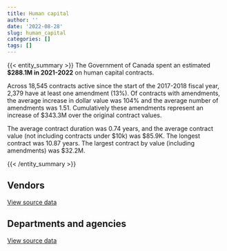 ```yaml
---
title: Human capital
author: ''
date: '2022-08-28'
slug: human_capital
categories: []
tags: []
---
```


<script src="/rmarkdown-libs/htmlwidgets/htmlwidgets.js"></script>
<link href="/rmarkdown-libs/datatables-css/datatables-crosstalk.css" rel="stylesheet" />
<script src="/rmarkdown-libs/datatables-binding/datatables.js"></script>
<script src="/rmarkdown-libs/jquery/jquery-3.6.0.min.js"></script>
<link href="/rmarkdown-libs/dt-core-bootstrap/css/dataTables.bootstrap.min.css" rel="stylesheet" />
<link href="/rmarkdown-libs/dt-core-bootstrap/css/dataTables.bootstrap.extra.css" rel="stylesheet" />
<script src="/rmarkdown-libs/dt-core-bootstrap/js/jquery.dataTables.min.js"></script>
<script src="/rmarkdown-libs/dt-core-bootstrap/js/dataTables.bootstrap.min.js"></script>
<link href="/rmarkdown-libs/crosstalk/css/crosstalk.min.css" rel="stylesheet" />
<script src="/rmarkdown-libs/crosstalk/js/crosstalk.min.js"></script>
<script src="/rmarkdown-libs/htmlwidgets/htmlwidgets.js"></script>
<link href="/rmarkdown-libs/datatables-css/datatables-crosstalk.css" rel="stylesheet" />
<script src="/rmarkdown-libs/datatables-binding/datatables.js"></script>
<script src="/rmarkdown-libs/jquery/jquery-3.6.0.min.js"></script>
<link href="/rmarkdown-libs/dt-core-bootstrap/css/dataTables.bootstrap.min.css" rel="stylesheet" />
<link href="/rmarkdown-libs/dt-core-bootstrap/css/dataTables.bootstrap.extra.css" rel="stylesheet" />
<script src="/rmarkdown-libs/dt-core-bootstrap/js/jquery.dataTables.min.js"></script>
<script src="/rmarkdown-libs/dt-core-bootstrap/js/dataTables.bootstrap.min.js"></script>
<link href="/rmarkdown-libs/crosstalk/css/crosstalk.min.css" rel="stylesheet" />
<script src="/rmarkdown-libs/crosstalk/js/crosstalk.min.js"></script>

{{< entity_summary >}}
The Government of Canada spent an estimated **\$288.1M in 2021-2022** on human capital contracts.

Across 18,545 contracts active since the start of the 2017-2018 fiscal year, 2,379 have at least one amendment (13%). Of contracts with amendments, the average increase in dollar value was 104% and the average number of amendments was 1.51. Cumulatively these amendments represent an increase of \$343.3M over the original contract values.

The average contract duration was 0.74 years, and the average contract value (not including contracts under \$10k) was \$85.9K. The longest contract was 10.87 years. The largest contract by value (including amendments) was \$32.2M.

{{< /entity_summary >}}

## Vendors

<div id="htmlwidget-1" style="width:100%;height:auto;" class="datatables html-widget"></div>
<script type="application/json" data-for="htmlwidget-1">{"x":{"style":"bootstrap","filter":"none","vertical":false,"data":[["<a href=\"/vendors/529040_ontario_and_880382/\">529040 ONTARIO AND 880382<\/a>","<a href=\"/vendors/73719_newfoundland_labrador/\">73719 NEWFOUNDLAND LABRADOR<\/a>","<a href=\"/vendors/abb/\">ABB<\/a>","<a href=\"/vendors/abco_industries/\">ABCO INDUSTRIES<\/a>","<a href=\"/vendors/accenture/\">ACCENTURE<\/a>","<a href=\"/vendors/acosys_consulting_services/\">ACOSYS CONSULTING SERVICES<\/a>","<a href=\"/vendors/adobe/\">ADOBE<\/a>","<a href=\"/vendors/adp_canada/\">ADP CANADA<\/a>","<a href=\"/vendors/american_bureau_of_shipping/\">AMERICAN BUREAU OF SHIPPING<\/a>","<a href=\"/vendors/amtek_engineering/\">AMTEK ENGINEERING<\/a>","<a href=\"/vendors/aon_reed_stenhouse/\">AON REED STENHOUSE<\/a>","<a href=\"/vendors/aqua_lung_canada/\">AQUA LUNG CANADA<\/a>","<a href=\"/vendors/bae_systems/\">BAE SYSTEMS<\/a>","<a href=\"/vendors/banfield_seguin/\">BANFIELD SEGUIN<\/a>","<a href=\"/vendors/bell_textron/\">BELL TEXTRON<\/a>","<a href=\"/vendors/bluedot/\">BLUEDOT<\/a>","<a href=\"/vendors/bluedrop_training_simulation/\">BLUEDROP TRAINING SIMULATION<\/a>","<a href=\"/vendors/bmc_software_canada/\">BMC SOFTWARE CANADA<\/a>","<a href=\"/vendors/bmt_fleet_technology/\">BMT FLEET TECHNOLOGY<\/a>","<a href=\"/vendors/c_core/\">C CORE<\/a>","<a href=\"/vendors/ca/\">CA<\/a>","<a href=\"/vendors/cache_computer_consulting/\">CACHE COMPUTER CONSULTING<\/a>","<a href=\"/vendors/campbell_scientific_canada/\">CAMPBELL SCIENTIFIC CANADA<\/a>","<a href=\"/vendors/canadian_bureau_for_international_education/\">CANADIAN BUREAU FOR INTERNATIONAL EDUCATION<\/a>","<a href=\"/vendors/canadian_helicopters/\">CANADIAN HELICOPTERS<\/a>","<a href=\"/vendors/canadian_red_cross/\">CANADIAN RED CROSS<\/a>","<a href=\"/vendors/cansel_survey_equipment/\">CANSEL SURVEY EQUIPMENT<\/a>","<a href=\"/vendors/carahsoft_technology/\">CARAHSOFT TECHNOLOGY<\/a>","<a href=\"/vendors/cbci_telecom/\">CBCI TELECOM<\/a>","<a href=\"/vendors/cedrom_sni/\">CEDROM SNI<\/a>","<a href=\"/vendors/cgi/\">CGI<\/a>","<a href=\"/vendors/charron_human_resources/\">CHARRON HUMAN RESOURCES<\/a>","<a href=\"/vendors/charter_telecom/\">CHARTER TELECOM<\/a>","<a href=\"/vendors/chu_sainte_justine/\">CHU SAINTE JUSTINE<\/a>","<a href=\"/vendors/cision_canada/\">CISION CANADA<\/a>","<a href=\"/vendors/citrix/\">CITRIX<\/a>","<a href=\"/vendors/click_networks/\">CLICK NETWORKS<\/a>","<a href=\"/vendors/closereach/\">CLOSEREACH<\/a>","<a href=\"/vendors/cnw_group/\">CNW GROUP<\/a>","<a href=\"/vendors/commvault_systems/\">COMMVAULT SYSTEMS<\/a>","<a href=\"/vendors/conoscenti_technologies/\">CONOSCENTI TECHNOLOGIES<\/a>","<a href=\"/vendors/convergint_technologies/\">CONVERGINT TECHNOLOGIES<\/a>","<a href=\"/vendors/ctoms/\">CTOMS<\/a>","<a href=\"/vendors/cummins_canada/\">CUMMINS CANADA<\/a>","<a href=\"/vendors/dalhousie_university/\">DALHOUSIE UNIVERSITY<\/a>","<a href=\"/vendors/dasco_equipment/\">DASCO EQUIPMENT<\/a>","<a href=\"/vendors/dss_marine/\">DSS MARINE<\/a>","<a href=\"/vendors/eagle_professional_resources/\">EAGLE PROFESSIONAL RESOURCES<\/a>","<a href=\"/vendors/ebsco_canada/\">EBSCO CANADA<\/a>","<a href=\"/vendors/eclipsys_solutions/\">ECLIPSYS SOLUTIONS<\/a>","<a href=\"/vendors/ekos_research_associates/\">EKOS RESEARCH ASSOCIATES<\/a>","<a href=\"/vendors/emt_emergency_medical_technology/\">EMT EMERGENCY MEDICAL TECHNOLOGY<\/a>","<a href=\"/vendors/eperformance/\">EPERFORMANCE<\/a>","<a href=\"/vendors/factiva/\">FACTIVA<\/a>","<a href=\"/vendors/fast_track_staffing/\">FAST TRACK STAFFING<\/a>","<a href=\"/vendors/ference_company_consulting/\">FERENCE COMPANY CONSULTING<\/a>","<a href=\"/vendors/finning_international/\">FINNING INTERNATIONAL<\/a>","<a href=\"/vendors/first_air/\">FIRST AIR<\/a>","<a href=\"/vendors/forrest_green_consulting/\">FORREST GREEN CONSULTING<\/a>","<a href=\"/vendors/forrester_research/\">FORRESTER RESEARCH<\/a>","<a href=\"/vendors/frequentis_canada/\">FREQUENTIS CANADA<\/a>","<a href=\"/vendors/gartner/\">GARTNER<\/a>","<a href=\"/vendors/gc_strategies/\">GC STRATEGIES<\/a>","<a href=\"/vendors/general_electric_canada/\">GENERAL ELECTRIC CANADA<\/a>","<a href=\"/vendors/ghd/\">GHD<\/a>","<a href=\"/vendors/glencairn_educational_services/\">GLENCAIRN EDUCATIONAL SERVICES<\/a>","<a href=\"/vendors/global_knowledge/\">GLOBAL KNOWLEDGE<\/a>","<a href=\"/vendors/hawboldt_industries/\">HAWBOLDT INDUSTRIES<\/a>","<a href=\"/vendors/hercules_slr/\">HERCULES SLR<\/a>","<a href=\"/vendors/holland_college/\">HOLLAND COLLEGE<\/a>","<a href=\"/vendors/horizant/\">HORIZANT<\/a>","<a href=\"/vendors/ihs_global/\">IHS GLOBAL<\/a>","<a href=\"/vendors/imtech_marine_canada/\">IMTECH MARINE CANADA<\/a>","<a href=\"/vendors/info_tech_research_group/\">INFO TECH RESEARCH GROUP<\/a>","<a href=\"/vendors/innovasea_marine_systems_canada/\">INNOVASEA MARINE SYSTEMS CANADA<\/a>","<a href=\"/vendors/insa/\">INSA<\/a>","<a href=\"/vendors/instrux_media/\">INSTRUX MEDIA<\/a>","<a href=\"/vendors/ipsos/\">IPSOS<\/a>","<a href=\"/vendors/it_net_consultants/\">IT NET CONSULTANTS<\/a>","<a href=\"/vendors/itex/\">ITEX<\/a>","<a href=\"/vendors/jankel_tactical_systems/\">JANKEL TACTICAL SYSTEMS<\/a>","<a href=\"/vendors/jasco_applied_sciences_canada/\">JASCO APPLIED SCIENCES CANADA<\/a>","<a href=\"/vendors/john_howard_society/\">JOHN HOWARD SOCIETY<\/a>","<a href=\"/vendors/john_wiley_sons/\">JOHN WILEY SONS<\/a>","<a href=\"/vendors/jones_lang_lasalle/\">JONES LANG LASALLE<\/a>","<a href=\"/vendors/keysight_technologies_canada/\">KEYSIGHT TECHNOLOGIES CANADA<\/a>","<a href=\"/vendors/kf_aerospace/\">KF AEROSPACE<\/a>","<a href=\"/vendors/kongsberg/\">KONGSBERG<\/a>","<a href=\"/vendors/laurentian_technologies/\">LAURENTIAN TECHNOLOGIES<\/a>","<a href=\"/vendors/lexisnexis_canada/\">LEXISNEXIS CANADA<\/a>","<a href=\"/vendors/lifespeak/\">LIFESPEAK<\/a>","<a href=\"/vendors/linovati/\">LINOVATI<\/a>","<a href=\"/vendors/macdonald_dettwiler_and_associates/\">MACDONALD DETTWILER AND ASSOCIATES<\/a>","<a href=\"/vendors/maplesoft_consulting/\">MAPLESOFT CONSULTING<\/a>","<a href=\"/vendors/medavie/\">MEDAVIE<\/a>","<a href=\"/vendors/media_q/\">MEDIA Q<\/a>","<a href=\"/vendors/micro_focus_canada/\">MICRO FOCUS CANADA<\/a>","<a href=\"/vendors/mnp/\">MNP<\/a>","<a href=\"/vendors/mobility_lab/\">MOBILITY LAB<\/a>","<a href=\"/vendors/national_test_pilot_school/\">NATIONAL TEST PILOT SCHOOL<\/a>","<a href=\"/vendors/nav_canada/\">NAV CANADA<\/a>","<a href=\"/vendors/nova_scotia_power/\">NOVA SCOTIA POWER<\/a>","<a href=\"/vendors/nuix_north_america/\">NUIX NORTH AMERICA<\/a>","<a href=\"/vendors/onx_enterprise_solutions/\">ONX ENTERPRISE SOLUTIONS<\/a>","<a href=\"/vendors/openframe_technologies/\">OPENFRAME TECHNOLOGIES<\/a>","<a href=\"/vendors/oproma/\">OPROMA<\/a>","<a href=\"/vendors/oracle_canada/\">ORACLE CANADA<\/a>","<a href=\"/vendors/orangutech/\">ORANGUTECH<\/a>","<a href=\"/vendors/oxford_economics_usa/\">OXFORD ECONOMICS USA<\/a>","<a href=\"/vendors/postmedia_network/\">POSTMEDIA NETWORK<\/a>","<a href=\"/vendors/primex_project_management/\">PRIMEX PROJECT MANAGEMENT<\/a>","<a href=\"/vendors/promaxis/\">PROMAXIS<\/a>","<a href=\"/vendors/proquest/\">PROQUEST<\/a>","<a href=\"/vendors/prosci_canada/\">PROSCI CANADA<\/a>","<a href=\"/vendors/protak_consulting_group/\">PROTAK CONSULTING GROUP<\/a>","<a href=\"/vendors/purelogic/\">PURELOGIC<\/a>","<a href=\"/vendors/purespirit_solutions/\">PURESPIRIT SOLUTIONS<\/a>","<a href=\"/vendors/racerocks_3d/\">RACEROCKS 3D<\/a>","<a href=\"/vendors/raytheon/\">RAYTHEON<\/a>","<a href=\"/vendors/rhea/\">RHEA<\/a>","<a href=\"/vendors/rockwell_collins_canada/\">ROCKWELL COLLINS CANADA<\/a>","<a href=\"/vendors/rosborough_boats/\">ROSBOROUGH BOATS<\/a>","<a href=\"/vendors/saab/\">SAAB<\/a>","<a href=\"/vendors/saba_software/\">SABA SOFTWARE<\/a>","<a href=\"/vendors/salesforce_canada/\">SALESFORCE CANADA<\/a>","<a href=\"/vendors/samson_and_associates/\">SAMSON AND ASSOCIATES<\/a>","<a href=\"/vendors/sap/\">SAP<\/a>","<a href=\"/vendors/sas_institute/\">SAS INSTITUTE<\/a>","<a href=\"/vendors/scalar_decisions/\">SCALAR DECISIONS<\/a>","<a href=\"/vendors/sdl_international_canada/\">SDL INTERNATIONAL CANADA<\/a>","<a href=\"/vendors/securekey_technologies/\">SECUREKEY TECHNOLOGIES<\/a>","<a href=\"/vendors/skillsoft_canada/\">SKILLSOFT CANADA<\/a>","<a href=\"/vendors/smiths_detection/\">SMITHS DETECTION<\/a>","<a href=\"/vendors/softsim_technologies/\">SOFTSIM TECHNOLOGIES<\/a>","<a href=\"/vendors/st_leonards_house_windsor/\">ST LEONARDS HOUSE WINDSOR<\/a>","<a href=\"/vendors/st_ops_tactical_training_canada/\">ST OPS TACTICAL TRAINING CANADA<\/a>","<a href=\"/vendors/stops_tactical_training/\">STOPS TACTICAL TRAINING<\/a>","<a href=\"/vendors/synersolutions_technologies/\">SYNERSOLUTIONS TECHNOLOGIES<\/a>","<a href=\"/vendors/systematix_solutions/\">SYSTEMATIX SOLUTIONS<\/a>","<a href=\"/vendors/tenaquip/\">TENAQUIP<\/a>","<a href=\"/vendors/tes_contract_services/\">TES CONTRACT SERVICES<\/a>","<a href=\"/vendors/testforce_systems/\">TESTFORCE SYSTEMS<\/a>","<a href=\"/vendors/the_boeing_company/\">THE BOEING COMPANY<\/a>","<a href=\"/vendors/the_halifax_computer_consulting_group/\">THE HALIFAX COMPUTER CONSULTING GROUP<\/a>","<a href=\"/vendors/the_it_broker/\">THE IT BROKER<\/a>","<a href=\"/vendors/the_vcan_group/\">THE VCAN GROUP<\/a>","<a href=\"/vendors/think_on/\">THINK ON<\/a>","<a href=\"/vendors/thomas_schmidt/\">THOMAS SCHMIDT<\/a>","<a href=\"/vendors/ultra_electronics/\">ULTRA ELECTRONICS<\/a>","<a href=\"/vendors/united_states_department_of_the_air_force/\">UNITED STATES DEPARTMENT OF THE AIR FORCE<\/a>","<a href=\"/vendors/united_states_department_of_the_army/\">UNITED STATES DEPARTMENT OF THE ARMY<\/a>","<a href=\"/vendors/united_states_department_of_the_navy/\">UNITED STATES DEPARTMENT OF THE NAVY<\/a>","<a href=\"/vendors/university_of_british_columbia/\">UNIVERSITY OF BRITISH COLUMBIA<\/a>","<a href=\"/vendors/university_of_calgary/\">UNIVERSITY OF CALGARY<\/a>","<a href=\"/vendors/university_of_guelph/\">UNIVERSITY OF GUELPH<\/a>","<a href=\"/vendors/university_of_new_brunswick/\">UNIVERSITY OF NEW BRUNSWICK<\/a>","<a href=\"/vendors/university_of_ottawa/\">UNIVERSITY OF OTTAWA<\/a>","<a href=\"/vendors/university_of_regina/\">UNIVERSITY OF REGINA<\/a>","<a href=\"/vendors/university_of_saskatchewan/\">UNIVERSITY OF SASKATCHEWAN<\/a>","<a href=\"/vendors/university_of_toronto/\">UNIVERSITY OF TORONTO<\/a>","<a href=\"/vendors/university_of_western_ontario/\">UNIVERSITY OF WESTERN ONTARIO<\/a>","<a href=\"/vendors/vaisala_canada/\">VAISALA CANADA<\/a>","<a href=\"/vendors/valcom_consulting/\">VALCOM CONSULTING<\/a>","<a href=\"/vendors/vfa_canada/\">VFA CANADA<\/a>","<a href=\"/vendors/via_travail/\">VIA TRAVAIL<\/a>","<a href=\"/vendors/vmware/\">VMWARE<\/a>","<a href=\"/vendors/wartsila/\">WARTSILA<\/a>","<a href=\"/vendors/waters/\">WATERS<\/a>","<a href=\"/vendors/wpp_group_canada_communications/\">WPP GROUP CANADA COMMUNICATIONS<\/a>","<a href=\"/vendors/zernam_enterprise/\">ZERNAM ENTERPRISE<\/a>"],[null,null,null,null,24860,null,11299.72,3797170.66,3322.98,300399.22,9469.95,18028.64,null,24973,4427,null,null,22350.18,159331.98,null,null,49910.65,23665.29,26669.7,221699.83,180713.56,7320.39,65836.44,6543.5,469235.65,28135.61,23603.7,null,null,41274.77,null,47108.29,21021.39,58859.44,15176.7,null,null,442244.93,25000,129594.83,15750,18400,null,1824366.34,1424.94,58417.12,1555479.87,108732.86,1587052.39,155528.89,null,null,21000,1505509.07,164886.63,466660.53,8245446.07,24860,null,11497.5,3094184.16,2575370.39,null,null,null,10452.5,892275.31,19303.43,916058.65,null,null,434865.36,null,null,13058.12,null,44635,76155.66,45576.5,null,10002.76,null,40796.28,null,284926.9,null,29809.5,10848,null,3475290.25,152550,null,null,null,7297533.85,5132.42,219162.17,null,null,22207.45,266080.78,null,null,268690.37,10169.01,147989.37,24245.62,304204.06,1707669.06,151076.71,27207.98,null,2125891.95,7471.03,null,56474.19,null,null,851105.44,null,76640.45,null,745682.22,62492.7,null,null,13995.49,25515.4,22416.16,null,155674.4,null,33370.95,null,null,null,null,420288.77,null,null,108442.73,null,23569.88,null,2309992.12,141822.95,407344.16,73560.86,221737.32,null,null,451252.87,52244,null,48766.7,112204.61,34896.51,365432.43,null,323655.96,20327.46,65379.9,29998.51,14371.88,null],[3702776.32,15688.14,null,null,null,null,33628.8,3807573.87,15592.45,null,null,2311.36,null,null,65333.83,null,2506679.07,null,159768.51,39889,null,11526,null,16453,713543.79,60267.55,7340.45,163023.56,10658.52,684964.22,9466.2,75767.68,null,null,45433.29,null,1086.74,24408,31798.2,null,null,10735,365377.98,null,31435.93,65499.49,null,6027297.02,3455395.69,35826.96,18677.33,1559741.45,52351.9,1695204.58,223880.18,40768.63,33335,15000,1509633.76,1061167.95,null,9159415.86,null,31279.98,null,1456162.75,2765630.13,28278.05,null,null,10452.5,862131.63,37383.45,835036.15,null,988098.53,465531.39,24998.99,null,null,null,null,67343.31,280255.67,null,null,18553.5,349762.69,null,378714.44,17159.87,26510.33,154528.73,3702776.32,3523424.46,84750,10461.24,17797.5,7256.9,258832.34,null,219762.62,26800.9,20240,62091.34,266607.91,10147.4,22995,23488.72,10183.06,172079.52,119945.05,559953.79,2084141.81,39747.75,53965.99,null,2903225.81,113933.16,null,null,null,11295.21,853437.24,null,3862.03,35759.5,26608.77,14896.01,12315.29,13268.39,80705.22,null,null,24998.99,395930.67,null,null,null,null,85607.92,null,646326.43,39324,null,140300.36,696825.02,null,null,1601204.86,142211.51,408460.17,94495.9,265067.34,24921,null,1278320.76,51647.21,14950,163087.15,347224.95,11256,247494.53,26088.44,508037.69,null,null,49436.19,null,53755],[3785751.7,28207.74,null,null,24860,null,null,3797170.66,null,null,null,null,67460.29,null,null,48968.74,3363742.13,67305.71,159331.98,null,10.58,null,24798.29,20000,3170892.93,null,null,10970.84,25613.03,180129.89,37534.25,14928.62,null,127202.49,139296.07,11087.96,23908.27,56952,46520.64,null,null,null,174956.67,null,61332.8,67500.84,null,6204805.49,2720716.68,null,null,1555479.87,null,1406294.03,47733.44,27031.37,null,null,1505509.07,794348.06,null,20753715.73,null,null,null,1452184.16,1190694,560847.99,42000,null,null,106044.61,null,1102438.41,null,1010240.8,460515.74,null,null,null,null,20475,39972.57,1006470.92,24776.57,43391.46,null,null,null,385619.76,22530.04,null,32787.27,3785751.7,3513797.62,null,2078.62,null,29306.69,null,3880.72,219162.17,null,null,47049.63,266408.01,2095.8,null,321286.59,65304.66,171609.35,78261.66,477455.89,3593645.34,null,24999.99,null,null,null,null,null,null,null,851105.44,null,29367.48,42921.9,415267.18,10083.62,20619.61,65831.61,27683.88,null,null,null,227806.87,48850.2,null,14333.33,24808.02,99196.48,null,null,null,null,21508.71,2794957.5,null,null,1563072.05,141822.95,407344.16,73187.17,726340.05,null,39700,1368298.17,52239.05,58178.08,424609.21,208324.81,null,625123.04,24874.56,442588.18,null,null,null,null,null],[3785751.7,12596.88,12893.3,31544.5,24860,52441.42,null,3797170.66,null,null,null,27720,null,null,33674,107432.45,866278.8,null,39723.86,null,3863.14,null,33640.77,null,2995048.64,null,null,471565.52,19159.15,242316.81,12465.75,13831.2,264478.08,127202.49,381135.98,24727.12,null,49693.81,152658.29,null,48307.5,null,163067.96,null,287296.85,null,null,6182688.5,2689980.37,null,null,1363708.38,null,1347118.4,126642.78,null,null,null,1505509.07,1235657.86,null,16536086.59,null,null,null,1205465,1128475.4,null,10350,19985.61,null,30321.12,null,1313099.03,22770,1010240.8,434865.36,null,38900.25,null,623148.05,null,28676.62,1848094.26,29579.66,null,null,null,1639.04,564532.54,22530.04,null,128479.26,3785751.7,3787191.47,null,null,67800,null,null,27332.26,219162.17,null,null,85558.03,261892.7,12103.71,25425,398034.22,48982.86,171609.35,163333.51,459544.96,3747969.62,null,18908.69,663084.07,null,null,27637.12,null,49108.26,null,851105.44,97644.99,4907.99,21976.02,239949.14,null,3510.83,null,49628.28,23228.28,133068.32,8823.29,143921.14,null,null,35666.67,null,14132.1,9254.7,null,null,33617.5,null,2794957.5,null,19901.56,1503470.72,106852.91,407344.16,62880,771868.71,null,null,1724037.87,38051.31,127593.07,501458.06,214188.03,null,1056658.12,26555,415939.99,null,null,11507.92,null,203232.35]],"container":"<table class=\"table table-striped table-hover row-border order-column display\">\n  <thead>\n    <tr>\n      <th>Vendor<\/th>\n      <th>2018-2019<\/th>\n      <th>2019-2020<\/th>\n      <th>2020-2021<\/th>\n      <th>2021-2022<\/th>\n    <\/tr>\n  <\/thead>\n<\/table>","options":{"order":[[4,"desc"]],"pageLength":10,"autoWidth":true,"columnDefs":[{"targets":1,"render":"function(data, type, row, meta) {\n    return type !== 'display' ? data : DTWidget.formatCurrency(data, \"$\", 2, 3, \",\", \".\", true, null);\n  }"},{"targets":2,"render":"function(data, type, row, meta) {\n    return type !== 'display' ? data : DTWidget.formatCurrency(data, \"$\", 2, 3, \",\", \".\", true, null);\n  }"},{"targets":3,"render":"function(data, type, row, meta) {\n    return type !== 'display' ? data : DTWidget.formatCurrency(data, \"$\", 2, 3, \",\", \".\", true, null);\n  }"},{"targets":4,"render":"function(data, type, row, meta) {\n    return type !== 'display' ? data : DTWidget.formatCurrency(data, \"$\", 2, 3, \",\", \".\", true, null);\n  }"},{"width":"16%","targets":[1,2,3,4]},{"className":"dt-right","targets":[1,2,3,4]}],"orderClasses":false}},"evals":["options.columnDefs.0.render","options.columnDefs.1.render","options.columnDefs.2.render","options.columnDefs.3.render"],"jsHooks":[]}</script>
<p class="text-right">
<a href="https://github.com/GoC-Spending/contracts-data/tree/main/data/out/categories/9_human_capital/summary_by_fiscal_year_by_vendor.csv" class="source-data-link btn btn-link">View source data</a>
</p>

## Departments and agencies

<div id="htmlwidget-2" style="width:100%;height:auto;" class="datatables html-widget"></div>
<script type="application/json" data-for="htmlwidget-2">{"x":{"style":"bootstrap","filter":"none","vertical":false,"data":[["<a href=\"/departments/aafc-aac/\">Agriculture and Agri-Food Canada<\/a>","<a href=\"/departments/aandc-aadnc/\">Crown-Indigenous Relations and Northern Affairs Canada<\/a>","<a href=\"/departments/acoa-apeca/\">Atlantic Canada Opportunities Agency<\/a>","<a href=\"/departments/atssc-scdata/\">Administrative Tribunals Support Service of Canada<\/a>","<a href=\"/departments/cannor/\">Canadian Northern Economic Development Agency<\/a>","<a href=\"/departments/cas-satj/\">Courts Administration Service<\/a>","<a href=\"/departments/casdo-ocena/\">Accessibility Standards Canada<\/a>","<a href=\"/departments/cbsa-asfc/\">Canada Border Services Agency<\/a>","<a href=\"/departments/ccohs-cchst/\">Canadian Centre for Occupational Health and Safety<\/a>","<a href=\"/departments/ced-dec/\">Canada Economic Development for Quebec Regions<\/a>","<a href=\"/departments/cer-rec/\">Canada Energy Regulator<\/a>","<a href=\"/departments/cfia-acia/\">Canadian Food Inspection Agency<\/a>","<a href=\"/departments/cgc-ccg/\">Canadian Grain Commission<\/a>","<a href=\"/departments/chrc-ccdp/\">Canadian Human Rights Commission<\/a>","<a href=\"/departments/cic/\">Immigration, Refugees and Citizenship Canada<\/a>","<a href=\"/departments/cics-scic/\">Canadian Intergovernmental Conference Secretariat<\/a>","<a href=\"/departments/cihr-irsc/\">Canadian Institutes of Health Research<\/a>","<a href=\"/departments/cnsc-ccsn/\">Canadian Nuclear Safety Commission<\/a>","<a href=\"/departments/cpc-cpp/\">Civilian Review and Complaints Commission for the RCMP<\/a>","<a href=\"/departments/cra-arc/\">Canada Revenue Agency<\/a>","<a href=\"/departments/crtc/\">Canadian Radio-television and Telecommunications Commission<\/a>","<a href=\"/departments/csa-asc/\">Canadian Space Agency<\/a>","<a href=\"/departments/csc-scc/\">Correctional Service of Canada<\/a>","<a href=\"/departments/csps-efpc/\">Canada School of Public Service<\/a>","<a href=\"/departments/cta-otc/\">Canadian Transportation Agency<\/a>","<a href=\"/departments/dfatd-maecd/\">Global Affairs Canada<\/a>","<a href=\"/departments/dfo-mpo/\">Fisheries and Oceans Canada<\/a>","<a href=\"/departments/dnd-mdn/\">National Defence<\/a>","<a href=\"/departments/ec/\">Environment and Climate Change Canada<\/a>","<a href=\"/departments/elections/\">Elections Canada<\/a>","<a href=\"/departments/erc-cee/\">RCMP External Review Committee<\/a>","<a href=\"/departments/esdc-edsc/\">Employment and Social Development Canada<\/a>","<a href=\"/departments/fcac-acfc/\">Financial Consumer Agency of Canada<\/a>","<a href=\"/departments/feddevontario/\">Federal Economic Development Agency for Southern Ontario<\/a>","<a href=\"/departments/fednor/\">Federal Economic Development Agency for Northern Ontario<\/a>","<a href=\"/departments/fin/\">Department of Finance Canada<\/a>","<a href=\"/departments/fintrac-canafe/\">Financial Transactions and Reports Analysis Centre of Canada<\/a>","<a href=\"/departments/fja-cmf/\">Office of the Commissioner for Federal Judicial Affairs Canada<\/a>","<a href=\"/departments/hc-sc/\">Health Canada<\/a>","<a href=\"/departments/iaac-aeic/\">Impact Assessment Agency of Canada<\/a>","<a href=\"/departments/ic/\">Innovation, Science and Economic Development Canada<\/a>","<a href=\"/departments/iic-iac/\">Invest in Canada<\/a>","<a href=\"/departments/ijc-cmi/\">International Joint Commission<\/a>","<a href=\"/departments/infc/\">Infrastructure Canada<\/a>","<a href=\"/departments/irb-cisr/\">Immigration and Refugee Board of Canada<\/a>","<a href=\"/departments/isc-sac/\">Indigenous Services Canada<\/a>","<a href=\"/departments/jus/\">Department of Justice Canada<\/a>","<a href=\"/departments/lac-bac/\">Library and Archives Canada<\/a>","<a href=\"/departments/mgerc-ceegm/\">Military Grievances External Review Committee<\/a>","<a href=\"/departments/mpcc-cppm/\">Military Police Complaints Commission of Canada<\/a>","<a href=\"/departments/nfb-onf/\">National Film Board<\/a>","<a href=\"/departments/nrc-cnrc/\">National Research Council Canada<\/a>","<a href=\"/departments/nrcan-rncan/\">Natural Resources Canada<\/a>","<a href=\"/departments/nserc-crsng/\">Natural Sciences and Engineering Research Council of Canada<\/a>","<a href=\"/departments/nsira-ossnr/\">National Security and Intelligence Review Agency<\/a>","<a href=\"/departments/oag-bvg/\">Office of the Auditor General of Canada<\/a>","<a href=\"/departments/oci-bec/\">The Correctional Investigator Canada<\/a>","<a href=\"/departments/ocl-cal/\">Office of the Commissioner of Lobbying of Canada<\/a>","<a href=\"/departments/ocol-clo/\">Office of the Commissioner of Official Languages<\/a>","<a href=\"/departments/oic-ci/\">Office of the Information Commissioner of Canada<\/a>","<a href=\"/departments/opc-cpvp/\">Office of the Privacy Commissioner of Canada<\/a>","<a href=\"/departments/osfi-bsif/\">Office of the Superintendent of Financial Institutions Canada<\/a>","<a href=\"/departments/osgg-bsgg/\">Office of the Secretary to the Governor General<\/a>","<a href=\"/departments/pbc-clcc/\">Parole Board of Canada<\/a>","<a href=\"/departments/pc/\">Parks Canada<\/a>","<a href=\"/departments/pch/\">Canadian Heritage<\/a>","<a href=\"/departments/pco-bcp/\">Privy Council Office<\/a>","<a href=\"/departments/phac-aspc/\">Public Health Agency of Canada<\/a>","<a href=\"/departments/pmprb-cepmb/\">Patented Medicine Prices Review Board Canada<\/a>","<a href=\"/departments/polar-polaire/\">Polar Knowledge Canada<\/a>","<a href=\"/departments/ppsc-sppc/\">Public Prosecution Service of Canada<\/a>","<a href=\"/departments/ps-sp/\">Public Safety Canada<\/a>","<a href=\"/departments/psc-cfp/\">Public Service Commission of Canada<\/a>","<a href=\"/departments/psic-ispc/\">Office of the Public Sector Integrity Commissioner of Canada<\/a>","<a href=\"/departments/pwgsc-tpsgc/\">Public Services and Procurement Canada<\/a>","<a href=\"/departments/rcmp-grc/\">Royal Canadian Mounted Police<\/a>","<a href=\"/departments/sirc-csars/\">Security Intelligence Review Committee<\/a>","<a href=\"/departments/ssc-spc/\">Shared Services Canada<\/a>","<a href=\"/departments/sshrc-crsh/\">Social Sciences and Humanities Research Council of Canada<\/a>","<a href=\"/departments/statcan/\">Statistics Canada<\/a>","<a href=\"/departments/swc-cfc/\">Status of Women Canada<\/a>","<a href=\"/departments/tbs-sct/\">Treasury Board of Canada Secretariat<\/a>","<a href=\"/departments/tc/\">Transport Canada<\/a>","<a href=\"/departments/tsb-bst/\">Transportation Safety Board of Canada<\/a>","<a href=\"/departments/vac-acc/\">Veterans Affairs Canada<\/a>","<a href=\"/departments/vrab-tacra/\">Veterans Review and Appeal Board<\/a>","<a href=\"/departments/wage/\">Department for Women and Gender Equality<\/a>","<a href=\"/departments/wd-deo/\">Western Economic Diversification Canada<\/a>"],[7503793.19,1039432.5,220679.3,364525.04,15120,297463.05,null,1747000.2,null,105549.65,2585556.16,1125653.78,170927.9,69977.46,1508530.78,21424.8,340631.84,1576531.53,87960.56,7784623.99,1607970.06,524651.14,7554684.85,1263956.3,225428.92,15538109.98,4725272.2,54573670.78,4552284.66,1693190.11,null,7597431.49,142146.93,193667.11,null,1306650.2,354338.08,621849.84,5921805.52,156890.09,7682865.02,null,24570,476166.5,null,888784.06,856904.01,329904.51,null,10051,43690.5,1822462.48,6218119.13,505005.87,null,930504.03,null,null,60555.88,77925.02,171518,2559448.74,36936.72,46309.42,783203.98,535605.35,1222633.4,2063007.14,1430852.24,null,113976.13,937542.99,237803.06,null,12764246.4,7135168.56,40000,14837255.47,34600,3695823.97,85168.13,2076956.34,5620855.01,66898.75,200850.33,58672.88,15412.19,382866.66],[7064020.52,1464642.94,303675.21,650004.8,165413.4,404947.45,null,2719948.85,18503.75,178706.32,1358270,1275413.97,221404.02,84986.56,1826817.93,null,333694.11,2361585.75,201373.15,9412116.82,1226865.44,529589.97,6844476.46,1628485.5,202995.69,18905753.93,4846713.74,45365586.37,5287274.42,1334878.59,5249.66,8466176.11,315440.78,462783.86,null,1343853.61,271005.58,885731.66,5535727.55,91583.48,8739040.31,null,24375,576765.95,333879.72,1526916.18,975294.12,589783.9,21239.51,null,100527.57,1915440.04,10246751.79,620715.31,15901.95,1116005.7,null,null,27719.17,132792.92,121201.35,3689746.97,34617.6,184844.42,767205.56,746856.87,1238742.35,1530947.42,1357938.36,24921,238170.47,1100642.73,167052.27,131250.12,10016605.04,6807591.45,199000,43615086.61,21927.16,2583365.51,null,2251061.47,4943675.35,112801.59,945771.56,10490,179687.64,293571.29],[8304729.89,1266629.76,461282.24,232590.24,66627.04,362884.53,10920.07,9511261.85,null,230327.3,1221067.37,770080.4,226755.74,172290.65,2071638.51,null,357560.06,2244205.3,366557.39,11140663.53,998140.76,661704.23,4547188.31,1703614.55,196067.48,21855205.53,4786563.95,39723741.49,5535366.17,1057562.68,15864.34,11003333.23,915904.83,457947.95,null,1941716.19,47584.02,921757.85,5712272.33,110181.18,8901120.87,null,24375,379164.61,455337.23,1297661.94,1034932.81,194994.11,null,28806.8,22300.06,1516220.69,7815201.29,523272.22,360626.08,1498231.04,28250,null,18384.18,69541.95,189980.3,3088629.97,30400.46,48643.69,1173036.99,1020698.51,896615.52,3288849.8,1533873.18,null,274691.51,616127.97,155911.23,137299.6,10150151.76,5608441.92,null,45920450.16,24044.39,3138754.94,null,1784955.57,6104017.39,124125.65,638579.23,28653.07,153744.51,146428.45],[6310324.96,632782.38,597158.38,363999.19,79174.32,350318.5,101581.04,21400860.55,10680.76,270211.09,1012068.41,2143818.54,257477.67,289461.4,2734048.85,null,497885.95,2130120.25,117288.17,12741775.96,850135.24,823604.96,4513905.86,1453772.66,256123.41,23366049.07,4637657.01,45337585.51,8761576.22,408236.76,4498.76,13414557.41,866862.96,644562.45,8482.74,1875107.87,13117.35,1021189.45,10805258.4,189369.9,12826556.67,177020.74,21255.3,489875.93,895275.39,2727799.83,800463.83,77410.62,null,18217.75,125788.54,1214543.47,8435217.39,353027.65,18884.81,1550322.72,null,30899.85,42081.09,109414.2,191901.98,2835895.21,231237.41,151207.02,1403071.17,1062425.48,877691.88,4931995.11,1536195.47,39578.25,310967.76,1052184.47,276457.3,230804.16,10767896.42,6226187.89,null,40435881.88,26894,5673462.66,null,1425122.95,6138093.73,42214.57,641869.47,8884.43,279486.47,80536.39]],"container":"<table class=\"table table-striped table-hover row-border order-column display\">\n  <thead>\n    <tr>\n      <th>Department<\/th>\n      <th>2018-2019<\/th>\n      <th>2019-2020<\/th>\n      <th>2020-2021<\/th>\n      <th>2021-2022<\/th>\n    <\/tr>\n  <\/thead>\n<\/table>","options":{"order":[[4,"desc"]],"pageLength":10,"autoWidth":true,"columnDefs":[{"targets":1,"render":"function(data, type, row, meta) {\n    return type !== 'display' ? data : DTWidget.formatCurrency(data, \"$\", 2, 3, \",\", \".\", true, null);\n  }"},{"targets":2,"render":"function(data, type, row, meta) {\n    return type !== 'display' ? data : DTWidget.formatCurrency(data, \"$\", 2, 3, \",\", \".\", true, null);\n  }"},{"targets":3,"render":"function(data, type, row, meta) {\n    return type !== 'display' ? data : DTWidget.formatCurrency(data, \"$\", 2, 3, \",\", \".\", true, null);\n  }"},{"targets":4,"render":"function(data, type, row, meta) {\n    return type !== 'display' ? data : DTWidget.formatCurrency(data, \"$\", 2, 3, \",\", \".\", true, null);\n  }"},{"width":"16%","targets":[1,2,3,4]},{"className":"dt-right","targets":[1,2,3,4]}],"orderClasses":false}},"evals":["options.columnDefs.0.render","options.columnDefs.1.render","options.columnDefs.2.render","options.columnDefs.3.render"],"jsHooks":[]}</script>
<p class="text-right">
<a href="https://github.com/GoC-Spending/contracts-data/tree/main/data/out/categories/9_human_capital/summary_by_fiscal_year_by_department.csv" class="source-data-link btn btn-link">View source data</a>
</p>
